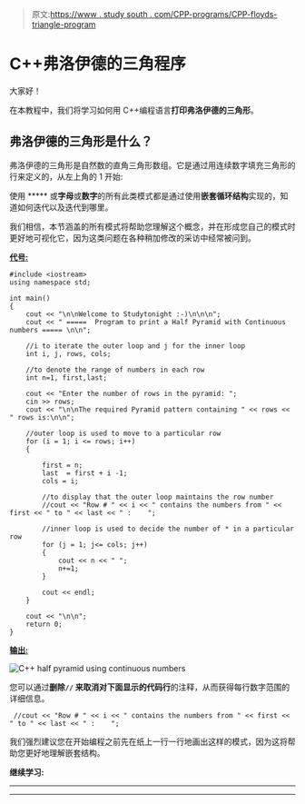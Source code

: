 > 原文:[https://www . study south . com/CPP-programs/CPP-floyds-triangle-program](https://www.studytonight.com/cpp-programs/cpp-floyds-triangle-program)

# C++弗洛伊德的三角程序

大家好！

在本教程中，我们将学习如何用 C++编程语言**打印弗洛伊德的三角形**。

## 弗洛伊德的三角形是什么？

弗洛伊德的三角形是自然数的直角三角形数组。它是通过用连续数字填充三角形的行来定义的，从左上角的 1 开始:

使用 ***** 或**字母**或**数字**的所有此类模式都是通过使用**嵌套循环结构**实现的，知道如何迭代以及迭代到哪里。

我们相信，本节涵盖的所有模式将帮助您理解这个概念，并在形成您自己的模式时更好地可视化它，因为这类问题在各种稍加修改的采访中经常被问到。

<u>**代号:**</u>

```
#include <iostream>
using namespace std;

int main()
{
    cout << "\n\nWelcome to Studytonight :-)\n\n\n";
    cout << " =====  Program to print a Half Pyramid with Continuous numbers ===== \n\n";

    //i to iterate the outer loop and j for the inner loop
    int i, j, rows, cols;

    //to denote the range of numbers in each row
    int n=1, first,last; 

    cout << "Enter the number of rows in the pyramid: ";
    cin >> rows;
    cout << "\n\nThe required Pyramid pattern containing " << rows << " rows is:\n\n";

    //outer loop is used to move to a particular row
    for (i = 1; i <= rows; i++)
    {

        first = n;
        last  = first + i -1;
        cols = i;

        //to display that the outer loop maintains the row number
        //cout << "Row # " << i << " contains the numbers from " << first << " to " << last << " :    ";

        //inner loop is used to decide the number of * in a particular row
        for (j = 1; j<= cols; j++)
        {
            cout << n << " ";
            n+=1;
        }

        cout << endl;
    }

    cout << "\n\n";
    return 0;
}
```

<u>**输出:**</u>

![C++ half pyramid using continuous numbers](../Images/79fed14895143e239b57ecf7d1327cd9.png)

您可以通过**删除``//`` 来取消对下面显示的代码行**的注释，从而获得每行数字范围的详细信息。

```
 //cout << "Row # " << i << " contains the numbers from " << first << " to " << last << " :    ";
```

我们强烈建议您在开始编程之前先在纸上一行一行地画出这样的模式，因为这将帮助您更好地理解嵌套结构。

**继续学习:**

* * *

* * *